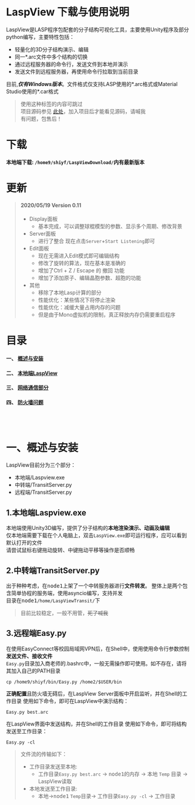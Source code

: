 # LaspView 下载与使用说明  
LaspView是LASP程序包配套的分子结构可视化工具，主要使用Unity程序及部分python编写，主要特性包括：  
* 轻量化的3D分子结构演示、编辑
* 同一*.arc文件中多个结构的切换
* 通过远程服务器的命令行，发送文件到本地并演示  
* 发送文件到远程服务器，再使用命令行拉取到当前目录

目前,<b>*仅有Windows版本*</b>。文件格式仅支持LASP使用的*.arc格式或Material Studio使用的*.car格式
> 使用这种标签的内容可跳过  
> 项目源码参见 [此处](http://10.158.134.250/shiyf/laspview)，加入项目后才能看见源码，请喊我  
> 有问题，包售后！

# 下载
__本地端下载: ```/home9/shiyf/LaspViewDownload/```内有最新版本__

# 更新

> #### 2020/05/19 Version 0.11
>* Display面板
>    - 基本完成，可以调整球棍模型的参数、显示多个周期、修改背景
>* Server面板
>    - 进行了整合 现在点击```Server```+```Start Listening```即可
>* Edit面板
>    - 现在无需进入Edit模式即可编辑结构
>    - 修改了旋转的算法，现在基本是准确的
>    - 增加了Ctrl + Z / Escape 的 撤回 功能
>    - 增加了添加原子、编辑晶胞参数、超胞的功能
>* 其他
>    - 移除了本地Lasp计算的部分
>    - 性能优化：某些情况下将停止渲染
>    - 性能优化：减缓大量占用内存的问题
>    - 但是由于Mono虚拟机的限制，真正释放内存仍需要重启程序

# 目录
#### 一、 [概述与安装](http://10.158.134.250/shiyf/laspview---guid-and-download/edit/master/README.md)
#### 二、 [本地端LaspView](http://10.158.134.250/shiyf/laspview---guid-and-download/blob/master/LaspView.exe.md)
#### 三、 [网络通信部分](http://10.158.134.250/shiyf/laspview---guid-and-download/blob/master/Tansit&remote.md)
#### 四、 [防火墙问题](http://10.158.134.250/shiyf/laspview---guid-and-download/blob/master/firewall.md)

<br></br>
  

# 一、概述与安装
LaspView目前分为三个部分：
* 本地端/Laspview.exe
* 中转端/TransitServer.py
* 远程端/TransitServer.py  

## 1.本地端Laspview.exe
本地端使用Unity3D编写，提供了分子结构的**本地渲染演示、动画及编辑**  
仅本地端需要下载在个人电脑上，双击```LaspView.exe```即可运行程序，应可以看到默认打开的文件  
请尝试鼠标右键拖动旋转、中键拖动平移等操作是否顺畅

## 2.中转端TransitServer.py
出于种种考虑，在<kbd>node1</kbd>上架了一个中转服务器进行**文件转发**。
整体上是两个包含简单协程的服务端，使用asyncio编写，支持并发  
目录在<kbd>node1</kbd>```/home/LaspViewTransit/```下  
> 目前比较稳定，一般不用管，~~死了喊我~~  

## 3.远程端Easy.py
在使用EasyConnect等校园局域网VPN后，在Shell中，使用使用命令行参数控制**发送文件、接收文件**  
```Easy.py```目录加入商老师的.bashrc中，一般无需操作即可使用。如不存在，请将其加入自己的PATH目录
```
cp /home9/shiyf/bin/Easy.py /home2/$USER/bin
```
<b>正确配置</b>且防火墙无碍后，在LaspView Server面板中开启监听，并在Shell的<kbd>工作目录</kbd> 使用如下命令，即可在LaspView中演示结构：
```
Easy.py best.arc
```
在LaspView界面中发送结构，并在Shell的<kbd>工作目录</kbd> 使用如下命令，即可将结构发送至<kbd>工作目录</kbd>：
```
Easy.py -cl
```


> 文件流的传输如下：  
> * <kbd>工作目录</kbd>发送至<kbd>本地</kbd>:
>    * <kbd>工作目录</kbd>```Easy.py best.arc``` -> <kbd>node1</kbd>的内存 -> <kbd>本地</kbd> ```Temp``` 目录 -> LaspView读取  
> * <kbd>本地</kbd>发送至<kbd>工作目录</kbd>:
>     * <kbd>本地</kbd>-><kbd>node1</kbd> ```Temp```目录-> <kbd>工作目录</kbd>```Easy.py -cl``` -> <kbd>工作目录</kbd>  